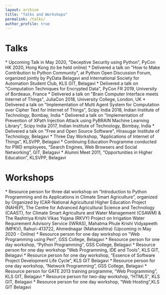 ```yaml
---
layout: archive
title: "Talks and Workshops"
permalink: /talks/
author_profile: true
---
```

<h1>Talks</h1>
* Upcoming Talk in May 2020, "Deceptive Security using Python", PyCon HK 2020, Hong Kong (to be held online)
* Delivered a talk on "How to Make Contribution to Python Community", at Python Open Discussion Forum, organized jointly by PyData Belagavi and International Society for Automation Student Club, KLS GIT, Belagavi
* Delivered a talk on "Computation Techniques for Encrypted Data", PyCon FR 2019, University of Bordeaux, France 
* Delivered a talk on "Brain Computer Interface meets Internet of Things", JuliaCon 2018, University College, London, UK
* Delivered a talk on "Implementation of Multi Agent System for Computation over Cipher Text for Internet of Things", Scipy India 2018, Indian Institute of Technology, Bombay, India
* Delivered a talk on "Implementation of Prevention of XPath Injection Attack using PyBRAIN Machine Learning Library", Scipy India 2017, Indian Institute of Technology, Bombay, India
* Delivered a talk on "Free and Open Source Software", Hirasugar Institute of Technology, Belagavi
* Three Day Workshop, “Applications of Internet of Things”, KLSVPP, Belagavi
*	Continuing Education Programme conducted for PWD employees, “Search Engines, Web Browsers and Social Networking”, GIT, Belagavi
*	Alumni Meet 2011, “Opportunities in Higher Education”, KLSVPP, Belagavi

<h1>Workshops</h1>
* Resource person for three dat workshop on “Introduction to Python Programming and its Applications in Climate Smart Agriculture”, organized by Organized by ICAR-National Agricultural Higher Education Project (NAHEP), The Centre for Advanced Agricultural Science and Technology (CAAST), for Climate Smart Agriculture and Water Management (CSAWM) & The Rashtriya Krishi Vikas Yojana (RKVY) Project on
Irrigation Water Requirement Advisory Service (IWRAS), Mahatma Phule Krishi Vidyapeeth (MPKV), Rahuri-413722, Ahmednagar (Maharashtra) (Upcoming in May 2020 - Online) 
* Resource person for one day workshop on "Web Programming using Perl", GSS College, Belagavi
*	Resource person for one day workshop, “Python Programming”, GSS College, Belagavi
* Resource person for one day workshop "Web Programming, IDE and Tools", KLS GIT, Belagavi
*	Resource person for one day workshop, “Essence of Software Project Development Life Cycle”, KLS GIT Belagavi
* Resource person for one day workshop, “Network Programming”, GSS College, Belagavi
*	Resource person for GATE 2013 training programme, “Web Programming”, KLS GIT, Belagavi
*	Resource person for two-day workshop, “HTML5″, KLS GIT, Belagavi
*	Resource person for one day workshop, “Web Hosting”,KLS GIT Belagavi

